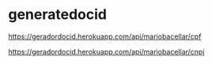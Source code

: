 # generatedocid

https://geradordocid.herokuapp.com/api/mariobacellar/cpf

https://geradordocid.herokuapp.com/api/mariobacellar/cnpj
